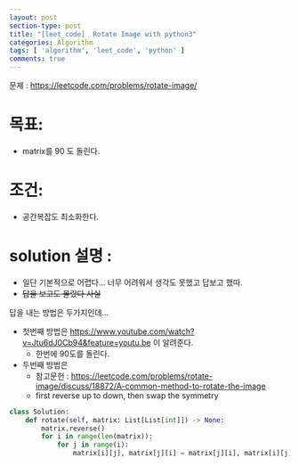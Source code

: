 ```yaml
---
layout: post
section-type: post
title: "[leet_code]  Rotate Image with python3"
categories: Algorithm
tags: [ 'algorithm', 'leet_code', 'python' ]
comments: true
---
```

문제 : https://leetcode.com/problems/rotate-image/

# 목표:
- matrix를 90 도 돌린다.
# 조건:
- 공간복잡도 최소화한다.
# solution 설명 :
- 일단 기본적으로 어렵다... 너무 어려워서 생각도 못했고 답보고 했따.
- ~~답을 보고도 몰랐다 사실~~

답을 내는 방법은 두가지인데...
- 첫번째 방법은 https://www.youtube.com/watch?v=Jtu6dJ0Cb94&feature=youtu.be 이 알려준다.
  - 한번에 90도를 돌린다.
- 두번째 방법은
  - 참고문헌 : https://leetcode.com/problems/rotate-image/discuss/18872/A-common-method-to-rotate-the-image
  - first reverse up to down, then swap the symmetry


``` python
class Solution:
    def rotate(self, matrix: List[List[int]]) -> None:
        matrix.reverse()
        for i in range(len(matrix)):
            for j in range(i):
                matrix[i][j], matrix[j][i] = matrix[j][i], matrix[i][j]
```
